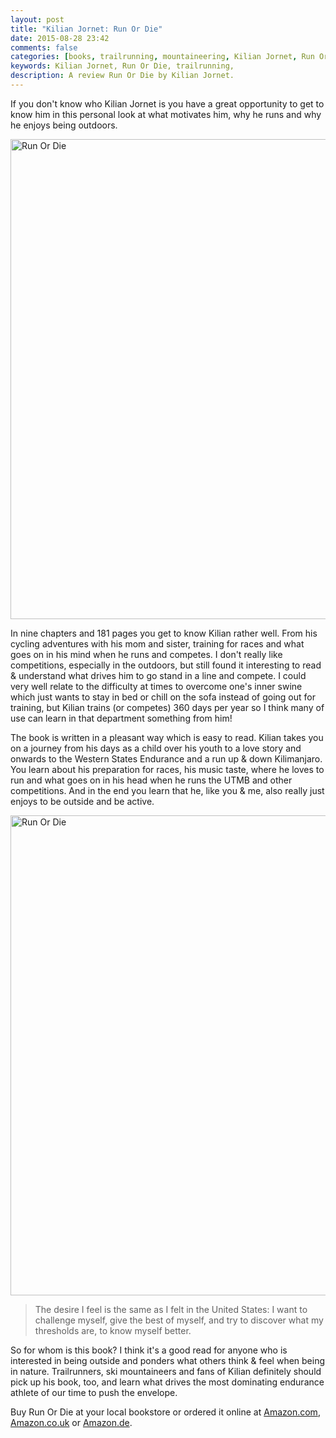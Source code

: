```yaml
---
layout: post
title: "Kilian Jornet: Run Or Die"
date: 2015-08-28 23:42
comments: false
categories: [books, trailrunning, mountaineering, Kilian Jornet, Run Or Die]
keywords: Kilian Jornet, Run Or Die, trailrunning, 
description: A review Run Or Die by Kilian Jornet.
---
```


If you don't know who Kilian Jornet is you have a great opportunity to get to know him in this personal look at what motivates him, why he runs and why he enjoys being outdoors.

<a data-flickr-embed="true" data-header="false" data-footer="false" data-context="false"  href="https://www.flickr.com/photos/hendrikmorkel/20959699761/in/dateposted/" title="Run Or Die"><img src="https://farm6.staticflickr.com/5748/20959699761_61679e92f0_b.jpg" width="1024" height="768" alt="Run Or Die"></a><script async src="//embedr.flickr.com/assets/client-code.js" charset="utf-8"></script>

<!-- more -->

In nine chapters and 181 pages you get to know Kilian rather well. From his cycling adventures with his mom and sister, training for races and what goes on in his mind when he runs and competes. I don't really like competitions, especially in the outdoors, but still found it interesting to read & understand what drives him to go stand in a line and compete. I could very well relate to the difficulty at times to overcome one's inner swine which just wants to stay in bed or chill on the sofa instead of going out for training, but Kilian trains (or competes) 360 days per year so I think many of use can learn in that department something from him!

The book is written in a pleasant way which is easy to read. Kilian takes you on a journey from his days as a child over his youth to a love story and onwards to the Western States Endurance and a run up & down Kilimanjaro. You learn about his preparation for races, his music taste, where he loves to run and what goes on in his head when he runs the UTMB and other competitions. And in the end you learn that he, like you & me, also really just enjoys to be outside and be active.

<a data-flickr-embed="true" data-header="false" data-footer="false" data-context="false"  href="https://www.flickr.com/photos/hendrikmorkel/20959700571/in/dateposted/" title="Run Or Die"><img src="https://farm6.staticflickr.com/5622/20959700571_6f982521e4_b.jpg" width="1024" height="768" alt="Run Or Die"></a><script async src="//embedr.flickr.com/assets/client-code.js" charset="utf-8"></script>

> The desire I feel is the same as I felt in the United States: I want to challenge myself, give the best of myself, and try to discover what my thresholds are, to know myself better.

So for whom is this book? I think it's a good read for anyone who is interested in being outside and ponders what others think & feel when being in nature. Trailrunners, ski mountaineers and fans of Kilian definitely should pick up his book, too, and learn what drives the most dominating endurance athlete of our time to push the envelope.

Buy Run Or Die at your local bookstore or ordered it online at [Amazon.com](http://amzn.to/1VhXcKh), [Amazon.co.uk](http://amzn.to/1Ip3nTz) or [Amazon.de](http://amzn.to/1JBIsSv).